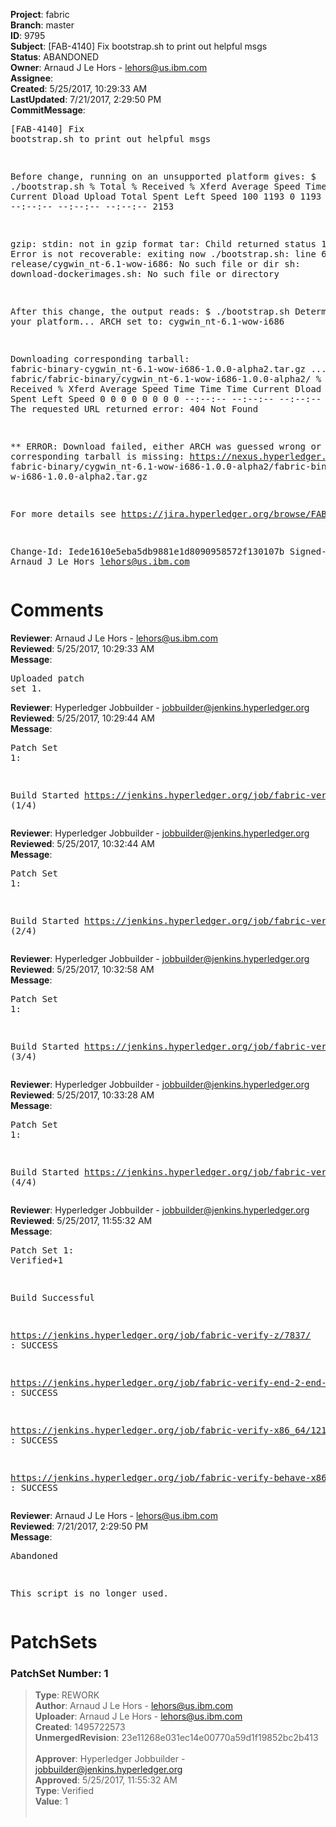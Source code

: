 <strong>Project</strong>: fabric<br><strong>Branch</strong>: master<br><strong>ID</strong>: 9795<br><strong>Subject</strong>: [FAB-4140] Fix bootstrap.sh to print out helpful msgs<br><strong>Status</strong>: ABANDONED<br><strong>Owner</strong>: Arnaud J Le Hors - lehors@us.ibm.com<br><strong>Assignee</strong>:<br><strong>Created</strong>: 5/25/2017, 10:29:33 AM<br><strong>LastUpdated</strong>: 7/21/2017, 2:29:50 PM<br><strong>CommitMessage</strong>:<br><pre>[FAB-4140] Fix bootstrap.sh to print out helpful msgs

Before change, running on an unsupported platform gives:
$ ./bootstrap.sh
  % Total    % Received % Xferd  Average Speed   Time    Time     Time  Current
                                 Dload  Upload   Total   Spent    Left  Speed
100  1193    0  1193    0     0   1918      0 --:--:-- --:--:-- --:--:--  2153

gzip: stdin: not in gzip format
tar: Child returned status 1
tar: Error is not recoverable: exiting now
./bootstrap.sh: line 6: cd: release/cygwin_nt-6.1-wow-i686: No such file or dir
sh: download-dockerimages.sh: No such file or directory

After this change, the output reads:
$ ./bootstrap.sh
Determining your platform...
ARCH set to: cygwin_nt-6.1-wow-i686

Downloading corresponding tarball:
 fabric-binary-cygwin_nt-6.1-wow-i686-1.0.0-alpha2.tar.gz ...
from: https://nexus.hyperledger.org/logs/repositories/releases/org/hyperledger/
fabric/fabric-binary/cygwin_nt-6.1-wow-i686-1.0.0-alpha2/
  % Total    % Received % Xferd  Average Speed   Time    Time     Time  Current
                                 Dload  Upload   Total   Spent    Left  Speed
  0     0    0     0    0     0      0      0 --:--:-- --:--:-- --:--:--     0
curl: (22) The requested URL returned error: 404 Not Found

** ERROR: Download failed,
    either ARCH was guessed wrong or the corresponding tarball is missing:
https://nexus.hyperledger.org/logs/repositories/releases/org/hyperledger/fabric/
fabric-binary/cygwin_nt-6.1-wow-i686-1.0.0-alpha2/fabric-binary-cygwin_nt-6.1-wo
w-i686-1.0.0-alpha2.tar.gz

For more details see https://jira.hyperledger.org/browse/FAB-4140

Change-Id: Iede1610e5eba5db9881e1d8090958572f130107b
Signed-off-by: Arnaud J Le Hors <lehors@us.ibm.com>
</pre><h1>Comments</h1><strong>Reviewer</strong>: Arnaud J Le Hors - lehors@us.ibm.com<br><strong>Reviewed</strong>: 5/25/2017, 10:29:33 AM<br><strong>Message</strong>: <pre>Uploaded patch set 1.</pre><strong>Reviewer</strong>: Hyperledger Jobbuilder - jobbuilder@jenkins.hyperledger.org<br><strong>Reviewed</strong>: 5/25/2017, 10:29:44 AM<br><strong>Message</strong>: <pre>Patch Set 1:

Build Started https://jenkins.hyperledger.org/job/fabric-verify-z/7837/ (1/4)</pre><strong>Reviewer</strong>: Hyperledger Jobbuilder - jobbuilder@jenkins.hyperledger.org<br><strong>Reviewed</strong>: 5/25/2017, 10:32:44 AM<br><strong>Message</strong>: <pre>Patch Set 1:

Build Started https://jenkins.hyperledger.org/job/fabric-verify-end-2-end-x86_64/3714/ (2/4)</pre><strong>Reviewer</strong>: Hyperledger Jobbuilder - jobbuilder@jenkins.hyperledger.org<br><strong>Reviewed</strong>: 5/25/2017, 10:32:58 AM<br><strong>Message</strong>: <pre>Patch Set 1:

Build Started https://jenkins.hyperledger.org/job/fabric-verify-x86_64/12185/ (3/4)</pre><strong>Reviewer</strong>: Hyperledger Jobbuilder - jobbuilder@jenkins.hyperledger.org<br><strong>Reviewed</strong>: 5/25/2017, 10:33:28 AM<br><strong>Message</strong>: <pre>Patch Set 1:

Build Started https://jenkins.hyperledger.org/job/fabric-verify-behave-x86_64/6241/ (4/4)</pre><strong>Reviewer</strong>: Hyperledger Jobbuilder - jobbuilder@jenkins.hyperledger.org<br><strong>Reviewed</strong>: 5/25/2017, 11:55:32 AM<br><strong>Message</strong>: <pre>Patch Set 1: Verified+1

Build Successful 

https://jenkins.hyperledger.org/job/fabric-verify-z/7837/ : SUCCESS

https://jenkins.hyperledger.org/job/fabric-verify-end-2-end-x86_64/3714/ : SUCCESS

https://jenkins.hyperledger.org/job/fabric-verify-x86_64/12185/ : SUCCESS

https://jenkins.hyperledger.org/job/fabric-verify-behave-x86_64/6241/ : SUCCESS</pre><strong>Reviewer</strong>: Arnaud J Le Hors - lehors@us.ibm.com<br><strong>Reviewed</strong>: 7/21/2017, 2:29:50 PM<br><strong>Message</strong>: <pre>Abandoned

This script is no longer used.</pre><h1>PatchSets</h1><h3>PatchSet Number: 1</h3><blockquote><strong>Type</strong>: REWORK<br><strong>Author</strong>: Arnaud J Le Hors - lehors@us.ibm.com<br><strong>Uploader</strong>: Arnaud J Le Hors - lehors@us.ibm.com<br><strong>Created</strong>: 1495722573<br><strong>UnmergedRevision</strong>: 23e11268e031ec14e00770a59d1f19852bc2b413<br><br><strong>Approver</strong>: Hyperledger Jobbuilder - jobbuilder@jenkins.hyperledger.org<br><strong>Approved</strong>: 5/25/2017, 11:55:32 AM<br><strong>Type</strong>: Verified<br><strong>Value</strong>: 1<br><br></blockquote>